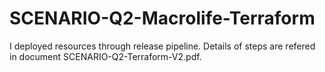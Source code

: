 # SCENARIO-Q2-Macrolife-Terraform
I deployed resources through release pipeline. Details of steps are refered in document SCENARIO-Q2-Terraform-V2.pdf. 
